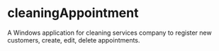 # cleaningAppointment
A Windows application for cleaning services company to register new customers, create, edit, delete appointments.
